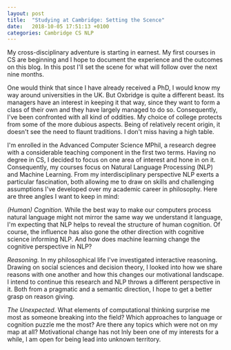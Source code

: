 ```yaml
---
layout: post
title:  "Studying at Cambridge: Setting the Scence"
date:   2018-10-05 17:51:13 +0100
categories: Cambridge CS NLP
---
```


My cross-disciplinary adventure is starting in earnest. My first courses in CS are beginning and I hope to document the experience and the outcomes on this blog. In this post I'll set the scene for what will follow over the next nine months.

One would think that since I have already received a PhD, I would know my way around universities in the UK. But Oxbridge is quite a different beast. Its managers have an interest in keeping it that way, since they want to form a class of their own and they have largely managed to do so. Consequently, I've been confronted with all kind of oddities. My choice of college protects from some of the more dubious aspects. Being of relatively recent origin, it doesn't see the need to flaunt traditions. I don't miss having a high table.

I'm enrolled in the Advanced Computer Science MPhil, a research degree with a considerable teaching component in the first two terms. Having no degree in CS, I decided to focus on one area of interest and hone in on it. Consequently, my courses focus on Natural Language Processing (NLP) and Machine Learning. From my interdisciplinary perspective NLP exerts a particular fascination, both allowing me to draw on skills and challenging assumptions I've developed over my academic career in philosophy. Here are three angles I want to keep in mind:

*(Human) Cognition.* While the best way to make our computers process natural language might not mirror the same way we understand it language, I'm expecting that NLP helps to reveal the structure of human cognition. Of course, the influence has also gone the other direction with cognitive science informing NLP. And how does machine learning change the cognitive perspective in NLP?

*Reasoning.* In my philosophical life I've investigated interactive reasoning. Drawing on social sciences and decision theory, I looked into how we share reasons with one another and how this changes our motivational landscape. I intend to continue this research and NLP throws a different perspective in it. Both from a pragmatic and a semantic direction, I hope to get a better grasp on reason giving.

*The Unexpected.* What elements of computational thinking surprise me most as someone breaking into the field? Which approaches to language or cognition puzzle me the most? Are there any topics which were not on my map at all? Motivational change has not lnly been one of my interests for a while, I am open for being lead into unknown territory.